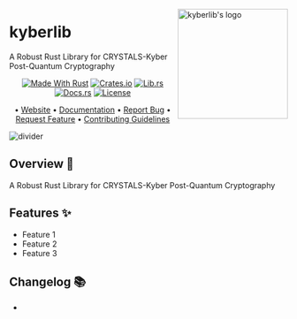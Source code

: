 <!-- markdownlint-disable MD033 MD041 -->

<img
src="https://kura.pro/kyberlib/images/logos/kyberlib.webp"
alt="kyberlib's logo"
height="199"
width="199"
align="right"
/>

<!-- markdownlint-enable MD033 MD041 -->

# kyberlib

A Robust Rust Library for CRYSTALS-Kyber Post-Quantum Cryptography

<!-- markdownlint-disable MD033 MD041 -->
<center>
<!-- markdownlint-enable MD033 MD041 -->

[![Made With Rust][made-with-rust-badge]][5]
[![Crates.io][crates-badge]][7]
[![Lib.rs][libs-badge]][9]
[![Docs.rs][docs-badge]][8]
[![License][license-badge]][2]

• [Website][0]
• [Documentation][8]
• [Report Bug][3]
• [Request Feature][3]
• [Contributing Guidelines][4]

<!-- markdownlint-disable MD033 MD041 -->
</center>
<!-- markdownlint-enable MD033 MD041 -->

![divider][divider]

## Overview 📖

A Robust Rust Library for CRYSTALS-Kyber Post-Quantum Cryptography

## Features ✨

- Feature 1
- Feature 2
- Feature 3

## Changelog 📚

-

[0]: https://kyberlib.com/
[2]: http://opensource.org/licenses/MIT
[3]: https://github.com/sebastienrousseau/kyberlib/kyberlib/issues
[4]: https://github.com/sebastienrousseau/kyberlib/kyberlib/blob/main/CONTRIBUTING.md
[5]: https://github.com/sebastienrousseau/kyberlib/kyberlib/graphs/contributors
[7]: https://crates.io/crates/kyberlib
[8]: https://docs.rs/kyberlib
[9]: https://lib.rs/crates/kyberlib

[banner]: https://via.placeholder.com/1500x500.png/000000/FFFFFF?text=kyberlib "kyberlib's banner"
[crates-badge]: https://img.shields.io/crates/v/kyberlib.svg?style=for-the-badge 'Crates.io badge'
[divider]: https://via.placeholder.com/1024x1.png/d8dee4/FFFFFF?text=− "kyberlib's divider"
[docs-badge]: https://img.shields.io/docsrs/kyberlib.svg?style=for-the-badge 'Docs.rs badge'
[libs-badge]: https://img.shields.io/badge/lib.rs-v0.0.1-orange.svg?style=for-the-badge 'Lib.rs badge'
[license-badge]: https://img.shields.io/crates/l/kyberlib.svg?style=for-the-badge 'License badge'
[made-with-rust-badge]: https://img.shields.io/badge/rust-f04041?style=for-the-badge&labelColor=c0282d&logo=rust 'Made With Rust badge'
